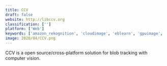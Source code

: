 ```yaml
---
title: CCV
draft: false 
website: http://libccv.org
classification: ['']
platform: ['Web']
keywords: ['amazon_rekognition', 'cloudimage', 'eblearn', 'gpuimage', 'google_vision_ai', 'ibm_watson_visual_recognition', 'imagevision', 'microsoft_video_api', 'opencv', 'pcv', 'photoeditor_sdk', 'piio', 'pixolution', 'shortpixel', 'simplecv', 'tusdk', 'vigra', 'imgix']
image: 2020/04/CCV.png
---
```

CCV is a open source/cross-platform solution for blob tracking with computer vision.